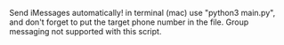 Send iMessages automatically! in terminal (mac) use "python3 main.py", and don't forget to put the target phone number in the file. Group messaging not supported with this script.
